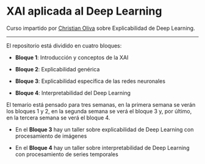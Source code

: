 # XAI aplicada al Deep Learning

Curso impartido por <a href="https://www.linkedin.com/in/christian-oliva-moya-ingeniero/">Christian Oliva</a> sobre Explicabilidad de Deep Learning.

<hr>

El repositorio está dividido en cuatro bloques:

- **Bloque 1**: Introducción y conceptos de la XAI

- **Bloque 2**: Explicabilidad genérica

- **Bloque 3**: Explicabilidad específica de las redes neuronales

- **Bloque 4**: Interpretabilidad del Deep Learning

El temario está pensado para tres semanas, en la primera semana se verán los bloques 1 y 2, en la segunda semana se verá el bloque 3 y, por último, en la tercera semana se verá el bloque 4.

- En el **Bloque 3** hay un taller sobre explicabilidad de Deep Learning con procesamiento de imágenes

- En el **Bloque 4** hay un taller sobre interpretabilidad de Deep Learning con procesamiento de series temporales
